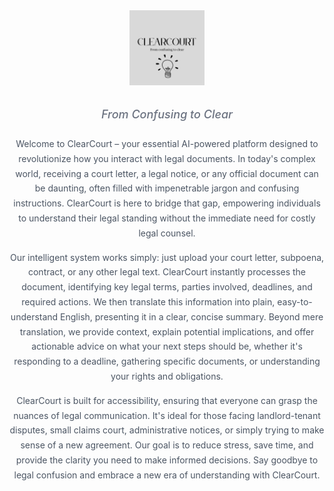 <div align="center">
  <img src="ClearCourt.png" alt="ClearCourt Logo" style="height: 120px; margin-bottom: 15px;">
  <p style="color: #6b7280; font-size: 1.125rem; font-weight: 500; font-style: italic;">From Confusing to Clear</p>
</div>

<p align="center" style="color: #4b5563; max-width: 800px; margin-left: auto; margin-right: auto; margin-top: 25px; line-height: 1.7;">
  Welcome to ClearCourt – your essential AI-powered platform designed to revolutionize how you interact with legal documents. In today's complex world, receiving a court letter, a legal notice, or any official document can be daunting, often filled with impenetrable jargon and confusing instructions. ClearCourt is here to bridge that gap, empowering individuals to understand their legal standing without the immediate need for costly legal counsel.
</p>

<p align="center" style="color: #4b5563; max-width: 800px; margin-left: auto; margin-right: auto; margin-top: 15px; line-height: 1.7;">
  Our intelligent system works simply: just upload your court letter, subpoena, contract, or any other legal text. ClearCourt instantly processes the document, identifying key legal terms, parties involved, deadlines, and required actions. We then translate this information into plain, easy-to-understand English, presenting it in a clear, concise summary. Beyond mere translation, we provide context, explain potential implications, and offer actionable advice on what your next steps should be, whether it's responding to a deadline, gathering specific documents, or understanding your rights and obligations.
</p>

<p align="center" style="color: #4b5563; max-width: 800px; margin-left: auto; margin-right: auto; margin-top: 15px; line-height: 1.7;">
  ClearCourt is built for accessibility, ensuring that everyone can grasp the nuances of legal communication. It's ideal for those facing landlord-tenant disputes, small claims court, administrative notices, or simply trying to make sense of a new agreement. Our goal is to reduce stress, save time, and provide the clarity you need to make informed decisions. Say goodbye to legal confusion and embrace a new era of understanding with ClearCourt.
</p>

